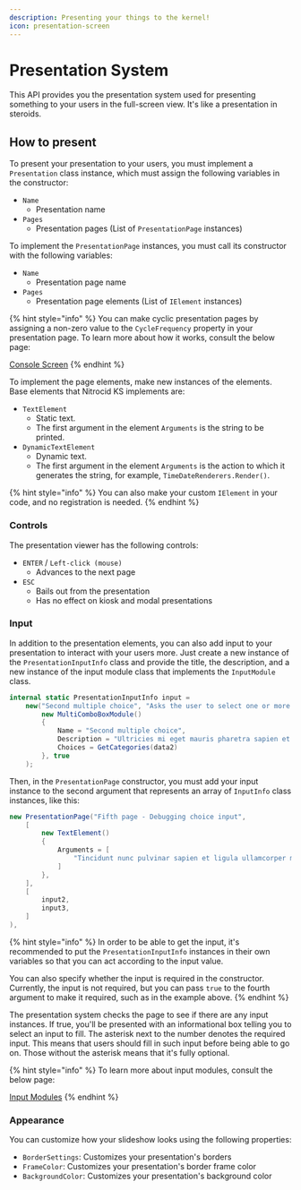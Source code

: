 ```yaml
---
description: Presenting your things to the kernel!
icon: presentation-screen
---
```


# Presentation System

This API provides you the presentation system used for presenting something to your users in the full-screen view. It's like a presentation in steroids.

## How to present

To present your presentation to your users, you must implement a `Presentation` class instance, which must assign the following variables in the constructor:

* `Name`
  * Presentation name
* `Pages`
  * Presentation pages (List of `PresentationPage` instances)

To implement the `PresentationPage` instances, you must call its constructor with the following variables:

* `Name`
  * Presentation page name
* `Pages`
  * Presentation page elements (List of `IElement` instances)

{% hint style="info" %}
You can make cyclic presentation pages by assigning a non-zero value to the `CycleFrequency` property in your presentation page. To learn more about how it works, consult the below page:

<a href="textual-ui/console-screen.md" class="button primary">Console Screen</a>
{% endhint %}

To implement the page elements, make new instances of the elements. Base elements that Nitrocid KS implements are:

* `TextElement`
  * Static text.
  * The first argument in the element `Arguments` is the string to be printed.
* `DynamicTextElement`
  * Dynamic text.
  * The first argument in the element `Arguments` is the action to which it generates the string, for example, `TimeDateRenderers.Render()`.

{% hint style="info" %}
You can also make your custom `IElement` in your code, and no registration is needed.
{% endhint %}

### Controls

The presentation viewer has the following controls:

* `ENTER` / `Left-click (mouse)`
  * Advances to the next page
* `ESC`
  * Bails out from the presentation
  * Has no effect on kiosk and modal presentations

### Input

In addition to the presentation elements, you can also add input to your presentation to interact with your users more. Just create a new instance of the `PresentationInputInfo` class and provide the title, the description, and a new instance of the input module class that implements the `InputModule` class.

```csharp
internal static PresentationInputInfo input =
    new("Second multiple choice", "Asks the user to select one or more of the names (larger)",
        new MultiComboBoxModule()
        {
            Name = "Second multiple choice",
            Description = "Ultricies mi eget mauris pharetra sapien et ligula:",
            Choices = GetCategories(data2)
        }, true
    );
```

Then, in the `PresentationPage` constructor, you must add your input instance to the second argument that represents an array of `InputInfo` class instances, like this:

```csharp
new PresentationPage("Fifth page - Debugging choice input",
    [
        new TextElement()
        {
            Arguments = [
                "Tincidunt nunc pulvinar sapien et ligula ullamcorper malesuada proin."
            ]
        },
    ],
    [
        input2,
        input3,
    ]
),
```

{% hint style="info" %}
In order to be able to get the input, it's recommended to put the `PresentationInputInfo` instances in their own variables so that you can act according to the input value.

You can also specify whether the input is required in the constructor. Currently, the input is not required, but you can pass `true` to the fourth argument to make it required, such as in the example above.
{% endhint %}

The presentation system checks the page to see if there are any input instances. If true, you'll be presented with an informational box telling you to select an input to fill. The asterisk next to the number denotes the required input. This means that users should fill in such input before being able to go on. Those without the asterisk means that it's fully optional.

{% hint style="info" %}
To learn more about input modules, consult the below page:

<a href="../input-reader/other-input/input-modules.md" class="button primary">Input Modules</a>
{% endhint %}

### Appearance

You can customize how your slideshow looks using the following properties:

* `BorderSettings`: Customizes your presentation's borders
* `FrameColor`: Customizes your presentation's border frame color
* `BackgroundColor`: Customizes your presentation's background color
